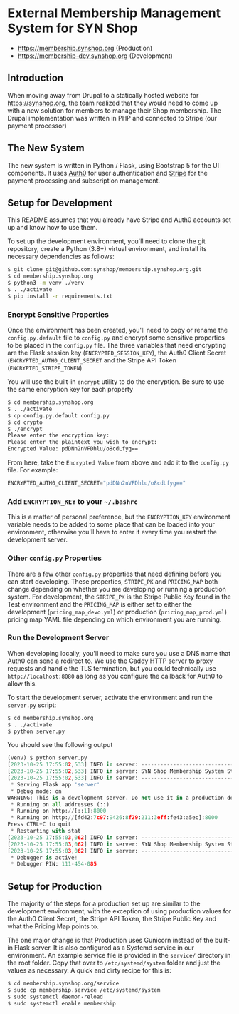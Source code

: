 # External Membership Management System for SYN Shop

* https://membership.synshop.org (Production)
* https://membership-dev.synshop.org (Development)

## Introduction
When moving away from Drupal to a statically hosted website for https://synshop.org, the team realized that they would need to come up with a new solution for members to manage their Shop membership.  The Drupal implementation was written in PHP and connected to Stripe (our payment processor)

## The New System
The new system is written in Python / Flask, using Bootstrap 5 for the UI components.  It uses [Auth0](https://auth0.com) for user authentication and [Stripe](https://stripe.com) for the payment processing and subscription management.

## Setup for Development
This README assumes that you already have Stripe and Auth0 accounts set up and know how to use them.

To set up the development environment, you'll need to clone the git repository, create a Python (3.8+) virtual environment, and install its necessary dependencies as follows:

```bash
$ git clone git@github.com:synshop/membership.synshop.org.git
$ cd membership.synshop.org
$ python3 -m venv ./venv
$ . ./activate
$ pip install -r requirements.txt
```

### Encrypt Sensitive Properties
Once the environment has been created, you'll need to copy or rename the `config.py.default` file to `config.py` and encrypt some sensitive properties to be placed in the `config.py` file.  The three variables that need encrypting are the Flask session key (`ENCRYPTED_SESSION_KEY`), the Auth0 Client Secret (`ENCRYPTED_AUTH0_CLIENT_SECRET` and the Stripe API Token (`ENCRYPTED_STRIPE_TOKEN`)

You will use the built-in `encrypt` utility to do the encryption.  Be sure to use the same encryption key for each property

```bash
$ cd membership.synshop.org
$ . ./activate
$ cp config.py.default config.py
$ cd crypto
$ ./encrypt 
Please enter the encryption key: 
Please enter the plaintext you wish to encrypt: 
Encrypted Value: pdDNn2nVFDhlu/o8cdLfyg==
```
From here, take the `Encrypted Value` from above and add it to the `config.py` file.  For example:

```python
ENCRYPTED_AUTH0_CLIENT_SECRET="pdDNn2nVFDhlu/o8cdLfyg=="
```

### Add `ENCRYPTION_KEY` to your `~/.bashrc`
This is a matter of personal preference, but the `ENCRYPTION_KEY` environment variable needs to be added to some place that can be loaded into your environment, otherwise you'll have to enter it every time you restart the development server.

### Other `config.py` Properties
There are a few other `config.py` properties that need defining before you can start developing.  These properties, `STRIPE_PK`
and `PRICING_MAP` both change depending on whether you are developing or running a production system.  For development, the `STRIPE_PK` is the Stripe Public Key found in the Test environment and the `PRICING_MAP` is either set to either the development (`pricing_map_devo.yml`) or production (`pricing_map_prod.yml`) pricing map YAML file depending on which environment you are running.

### Run the Development Server
When developing locally, you'll need to make sure you use a DNS name that Auth0 can send a redirect to.  We use the Caddy HTTP server to proxy requests and handle the TLS termination, but you could technically use `http://localhost:8080` as long as you configure the callback for Auth0 to allow this.

To start the development server, activate the environment and run the `server.py` script:

```bash
$ cd membership.synshop.org
$ . ./activate
$ python server.py
```
You should see the following output

```python
(venv) $ python server.py 
[2023-10-25 17:55:02,533] INFO in server: -------------------------------------
[2023-10-25 17:55:02,533] INFO in server: SYN Shop Membership System Started...
[2023-10-25 17:55:02,533] INFO in server: -------------------------------------
 * Serving Flask app 'server'
 * Debug mode: on
WARNING: This is a development server. Do not use it in a production deployment. Use a production WSGI server instead.
 * Running on all addresses (::)
 * Running on http://[::1]:8000
 * Running on http://[fd42:7c97:9426:8f29:211:3eff:fe43:a5ec]:8000
Press CTRL+C to quit
 * Restarting with stat
[2023-10-25 17:55:03,062] INFO in server: -------------------------------------
[2023-10-25 17:55:03,062] INFO in server: SYN Shop Membership System Started...
[2023-10-25 17:55:03,062] INFO in server: -------------------------------------
 * Debugger is active!
 * Debugger PIN: 111-454-085
```

## Setup for Production
The majority of the steps for a production set up are similar to the development environment, with the exception of using production values for the Auth0 Client Secret, the Stripe API Token, the Stripe Public Key and what the Pricing Map points to.

The one major change is that Production uses Gunicorn instead of the built-in Flask server.  It is also configured as a Systemd service in our environment.  An example service file is provided in the `service/` directory in the root folder.  Copy that over to `/etc/systemd/system` folder and just the values as necessary.  A quick and dirty recipe for this is:

```bash
$ cd membership.synshop.org/service
$ sudo cp membership.service /etc/systemd/system
$ sudo systemctl daemon-reload
$ sudo systemctl enable membership
```